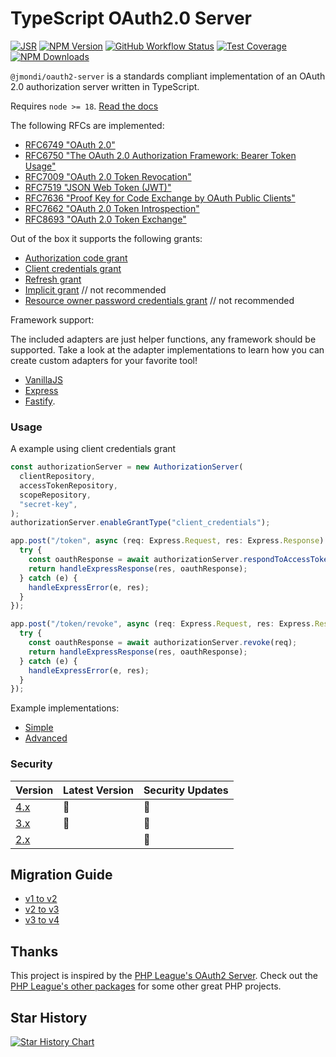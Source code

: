 # TypeScript OAuth2.0 Server

[![JSR](https://jsr.io/badges/@jmondi/oauth2-server?style=flat-square)](https://jsr.io/@jmondi/oauth2-server)
[![NPM Version](https://img.shields.io/npm/v/%40jmondi%2Foauth2-server?style=flat-square)](https://www.npmjs.com/package/@jmondi/oauth2-server)
[![GitHub Workflow Status]( https://img.shields.io/github/actions/workflow/status/jasonraimondi/ts-oauth2-server/build-and-test.yml?branch=main&style=flat-square)](https://github.com/jasonraimondi/ts-oauth2-server)
[![Test Coverage](https://codecov.io/gh/jasonraimondi/ts-oauth2-server/branch/main/graph/badge.svg?token=F7VTS15XOJ)](https://codecov.io/gh/jasonraimondi/ts-oauth2-server)
[![NPM Downloads](https://img.shields.io/npm/dt/@jmondi/oauth2-server?label=npm%20downloads&style=flat-square)](https://www.npmjs.com/package/@jmondi/oauth2-server)

`@jmondi/oauth2-server` is a standards compliant implementation of an OAuth 2.0 authorization server written in TypeScript. 

Requires `node >= 18`. [Read the docs](https://tsoauth2server.com/)

The following RFCs are implemented:

- [RFC6749 "OAuth 2.0"](https://tools.ietf.org/html/rfc6749)
- [RFC6750 "The OAuth 2.0 Authorization Framework: Bearer Token Usage"](https://tools.ietf.org/html/rfc6750)
- [RFC7009 "OAuth 2.0 Token Revocation"](https://tools.ietf.org/html/rfc7009)
- [RFC7519 "JSON Web Token (JWT)"](https://tools.ietf.org/html/rfc7519)
- [RFC7636 "Proof Key for Code Exchange by OAuth Public Clients"](https://tools.ietf.org/html/rfc7636)
- [RFC7662 "OAuth 2.0 Token Introspection"](https://tools.ietf.org/html/rfc7662)
- [RFC8693 "OAuth 2.0 Token Exchange"](https://datatracker.ietf.org/doc/html/rfc8693)

Out of the box it supports the following grants:

- [Authorization code grant](https://tsoauth2server.com/docs/grants/authorization_code)
- [Client credentials grant](https://tsoauth2server.com/docs/grants/client_credentials)
- [Refresh grant](https://tsoauth2server.com/docs/grants/refresh_token)
- [Implicit grant](https://tsoauth2server.com/docs/grants/implicit) // not recommended 
- [Resource owner password credentials grant](https://tsoauth2server.com/docs/grants/password) // not recommended

Framework support:

The included adapters are just helper functions, any framework should be supported. Take a look at the adapter implementations to learn how you can create custom adapters for your favorite tool!

- [VanillaJS](https://tsoauth2server.com/docs/adapters/vanilla)
- [Express](https://tsoauth2server.com/docs/adapters/express)
- [Fastify](https://tsoauth2server.com/docs/adapters/fastify). 

### Usage

A example using client credentials grant

```ts
const authorizationServer = new AuthorizationServer(
  clientRepository,
  accessTokenRepository,
  scopeRepository,
  "secret-key",
);
authorizationServer.enableGrantType("client_credentials");

app.post("/token", async (req: Express.Request, res: Express.Response) => {
  try {
    const oauthResponse = await authorizationServer.respondToAccessTokenRequest(req);
    return handleExpressResponse(res, oauthResponse);
  } catch (e) {
    handleExpressError(e, res);
  }
});

app.post("/token/revoke", async (req: Express.Request, res: Express.Response) => {
  try {
    const oauthResponse = await authorizationServer.revoke(req);
    return handleExpressResponse(res, oauthResponse);
  } catch (e) {
    handleExpressError(e, res);
  }
});
```

Example implementations:

- [Simple](./example)
- [Advanced](https://github.com/jasonraimondi/ts-oauth2-server-example)

### Security

| Version         | Latest Version | Security Updates |
|-----------------|----------------|------------------|
| [4.x][version4] | :tada:         | :tada:           |
| [3.x][version3] | :tada:         | :tada:           |
| [2.x][version2] |                | :tada:           |

[version4]: https://github.com/jasonraimondi/ts-oauth2-server/tree/main
[version3]: https://github.com/jasonraimondi/ts-oauth2-server/tree/3.x
[version2]: https://github.com/jasonraimondi/ts-oauth2-server/tree/2.x

## Migration Guide

- [v1 to v2](https://github.com/jasonraimondi/ts-oauth2-server/releases/tag/v2.0.0)
- [v2 to v3](https://tsoauth2server.com/docs/upgrade_guide#to-v3) 
- [v3 to v4](https://tsoauth2server.com/docs/upgrade_guide#to-v4) 

## Thanks

This project is inspired by the [PHP League's OAuth2 Server](https://oauth2.thephpleague.com/). Check out the [PHP League's other packages](https://thephpleague.com/#packages) for some other great PHP projects.

## Star History

[![Star History Chart](https://api.star-history.com/svg?repos=jasonraimondi/ts-oauth2-server&type=Timeline)](https://star-history.com/#jasonraimondi/ts-oauth2-server&Timeline)
